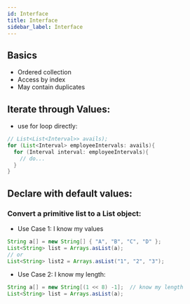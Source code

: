 ```yaml
---
id: Interface
title: Interface
sidebar_label: Interface
---
```


## Basics
- Ordered collection
- Access by index
- May contain duplicates

## Iterate through Values:
- use for loop directly:

```java
// List<List<Interval>> avails);
for (List<Interval> employeeIntervals: avails){
  for (Interval interval: employeeIntervals){
    // do...
  }
}
```

## Declare with default values:

### Convert a primitive list to a List object:

- Use Case 1: I know my values

```java
String a[] = new String[] { "A", "B", "C", "D" }; 
List<String> list = Arrays.asList(a); 
// or
List<String> list2 = Arrays.asList("1", "2", "3");
```

- Use Case 2: I know my length:

```java
String a[] = new String[(1 << 8) -1];  // know my length
List<String> list = Arrays.asList(a); 
```
